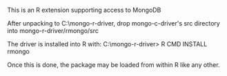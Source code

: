 This is an R extension supporting access to MongoDB

After unpacking to C:\mongo-r-driver, drop mongo-c-driver's src directory into mongo-r-driver/rmongo/src

The driver is installed into R with:
C:\mongo-r-driver> R CMD INSTALL rmongo

Once this is done, the package may be loaded from within R like any other.
